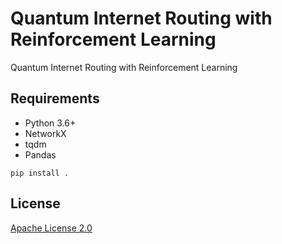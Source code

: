 # Quantum Internet Routing with Reinforcement Learning
Quantum Internet Routing with Reinforcement Learning

## Requirements

* Python 3.6+
* NetworkX
* tqdm
* Pandas

```shell
pip install .
```

## License
[Apache License 2.0](https://github.com/adelshb/Quantum-Internet-Routing-with-with-Reinforcement-Learning/blob/main/LICENSE)